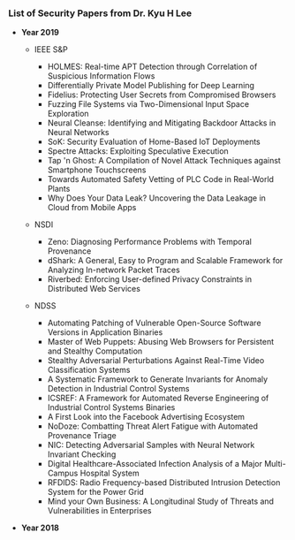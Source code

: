 ### List of Security Papers from Dr. Kyu H Lee ###

- **Year 2019**
	- IEEE S&P
		- HOLMES: Real-time APT Detection through Correlation of Suspicious Information Flows
		- Differentially Private Model Publishing for Deep Learning
		- Fidelius: Protecting User Secrets from Compromised Browsers
		- Fuzzing File Systems via Two-Dimensional Input Space Exploration
		- Neural Cleanse: Identifying and Mitigating Backdoor Attacks in Neural Networks
		- SoK: Security Evaluation of Home-Based IoT Deployments
		- Spectre Attacks: Exploiting Speculative Execution
		- Tap 'n Ghost: A Compilation of Novel Attack Techniques against Smartphone Touchscreens
		- Towards Automated Safety Vetting of PLC Code in Real-World Plants
		- Why Does Your Data Leak? Uncovering the Data Leakage in Cloud from Mobile Apps

	- NSDI 
		- Zeno: Diagnosing Performance Problems with Temporal Provenance
		- dShark: A General, Easy to Program and Scalable Framework for Analyzing In-network Packet Traces
		- Riverbed: Enforcing User-defined Privacy Constraints in Distributed Web Services
		
	- NDSS
		- Automating Patching of Vulnerable Open-Source Software Versions in Application Binaries
		- Master of Web Puppets: Abusing Web Browsers for Persistent and Stealthy Computation
		- Stealthy Adversarial Perturbations Against Real-Time Video Classification Systems
		- A Systematic Framework to Generate Invariants for Anomaly Detection in Industrial Control Systems
		- ICSREF: A Framework for Automated Reverse Engineering of Industrial Control Systems Binaries
		- A First Look into the Facebook Advertising Ecosystem
		- NoDoze: Combatting Threat Alert Fatigue with Automated Provenance Triage
		- NIC: Detecting Adversarial Samples with Neural Network Invariant Checking
		- Digital Healthcare-Associated Infection Analysis of a Major Multi-Campus Hospital System
		- RFDIDS: Radio Frequency-based Distributed Intrusion Detection System for the Power Grid
		- Mind your Own Business: A Longitudinal Study of Threats and Vulnerabilities in Enterprises

- **Year 2018**		